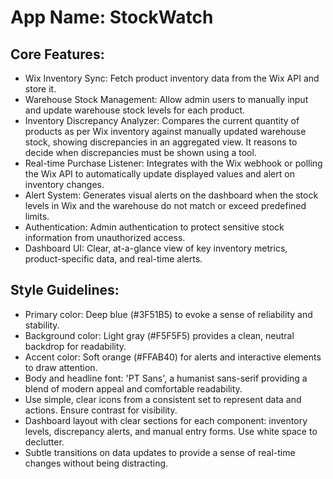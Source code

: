 # **App Name**: StockWatch

## Core Features:

- Wix Inventory Sync: Fetch product inventory data from the Wix API and store it.
- Warehouse Stock Management: Allow admin users to manually input and update warehouse stock levels for each product.
- Inventory Discrepancy Analyzer: Compares the current quantity of products as per Wix inventory against manually updated warehouse stock, showing discrepancies in an aggregated view. It reasons to decide when discrepancies must be shown using a tool.
- Real-time Purchase Listener: Integrates with the Wix webhook or polling the Wix API to automatically update displayed values and alert on inventory changes.
- Alert System: Generates visual alerts on the dashboard when the stock levels in Wix and the warehouse do not match or exceed predefined limits.
- Authentication: Admin authentication to protect sensitive stock information from unauthorized access.
- Dashboard UI: Clear, at-a-glance view of key inventory metrics, product-specific data, and real-time alerts.

## Style Guidelines:

- Primary color: Deep blue (#3F51B5) to evoke a sense of reliability and stability.
- Background color: Light gray (#F5F5F5) provides a clean, neutral backdrop for readability.
- Accent color: Soft orange (#FFAB40) for alerts and interactive elements to draw attention.
- Body and headline font: 'PT Sans', a humanist sans-serif providing a blend of modern appeal and comfortable readability.
- Use simple, clear icons from a consistent set to represent data and actions. Ensure contrast for visibility.
- Dashboard layout with clear sections for each component: inventory levels, discrepancy alerts, and manual entry forms. Use white space to declutter.
- Subtle transitions on data updates to provide a sense of real-time changes without being distracting.